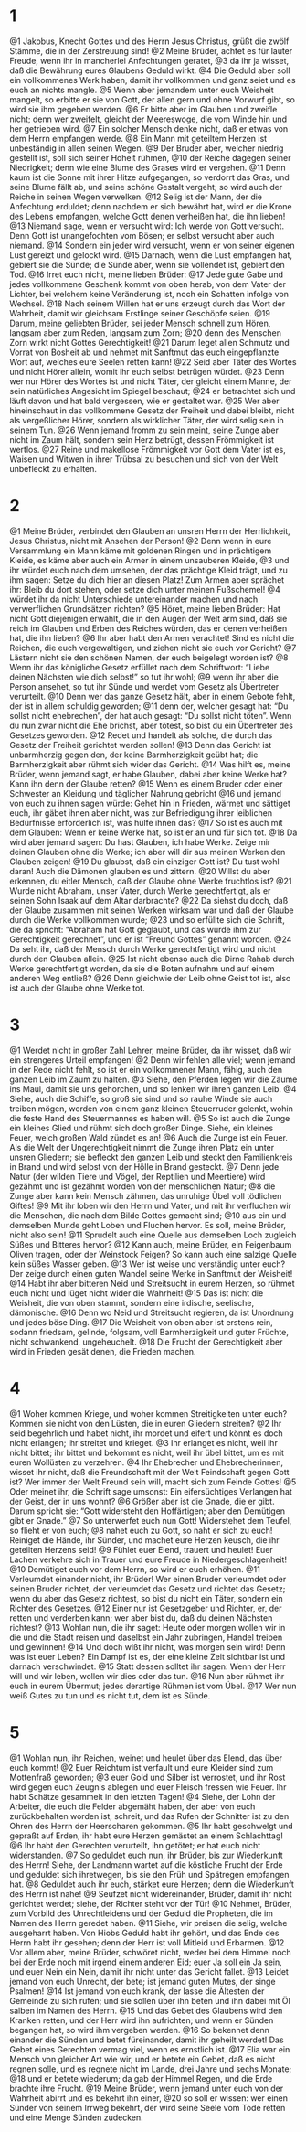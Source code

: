 # 1 
@1 Jakobus, Knecht Gottes und des Herrn Jesus Christus, grüßt die zwölf Stämme, die in der Zerstreuung sind! 
@2 Meine Brüder, achtet es für lauter Freude, wenn ihr in mancherlei Anfechtungen geratet, 
@3 da ihr ja wisset, daß die Bewährung eures Glaubens Geduld wirkt. 
@4 Die Geduld aber soll ein vollkommenes Werk haben, damit ihr vollkommen und ganz seiet und es euch an nichts mangle. 
@5 Wenn aber jemandem unter euch Weisheit mangelt, so erbitte er sie von Gott, der allen gern und ohne Vorwurf gibt, so wird sie ihm gegeben werden. 
@6 Er bitte aber im Glauben und zweifle nicht; denn wer zweifelt, gleicht der Meereswoge, die vom Winde hin und her getrieben wird. 
@7 Ein solcher Mensch denke nicht, daß er etwas von dem Herrn empfangen werde. 
@8 Ein Mann mit geteiltem Herzen ist unbeständig in allen seinen Wegen. 
@9 Der Bruder aber, welcher niedrig gestellt ist, soll sich seiner Hoheit rühmen, 
@10 der Reiche dagegen seiner Niedrigkeit; denn wie eine Blume des Grases wird er vergehen. 
@11 Denn kaum ist die Sonne mit ihrer Hitze aufgegangen, so verdorrt das Gras, und seine Blume fällt ab, und seine schöne Gestalt vergeht; so wird auch der Reiche in seinen Wegen verwelken. 
@12 Selig ist der Mann, der die Anfechtung erduldet; denn nachdem er sich bewährt hat, wird er die Krone des Lebens empfangen, welche Gott denen verheißen hat, die ihn lieben! 
@13 Niemand sage, wenn er versucht wird: Ich werde von Gott versucht. Denn Gott ist unangefochten vom Bösen; er selbst versucht aber auch niemand. 
@14 Sondern ein jeder wird versucht, wenn er von seiner eigenen Lust gereizt und gelockt wird. 
@15 Darnach, wenn die Lust empfangen hat, gebiert sie die Sünde; die Sünde aber, wenn sie vollendet ist, gebiert den Tod. 
@16 Irret euch nicht, meine lieben Brüder: 
@17 Jede gute Gabe und jedes vollkommene Geschenk kommt von oben herab, von dem Vater der Lichter, bei welchem keine Veränderung ist, noch ein Schatten infolge von Wechsel. 
@18 Nach seinem Willen hat er uns erzeugt durch das Wort der Wahrheit, damit wir gleichsam Erstlinge seiner Geschöpfe seien. 
@19 Darum, meine geliebten Brüder, sei jeder Mensch schnell zum Hören, langsam aber zum Reden, langsam zum Zorn; 
@20 denn des Menschen Zorn wirkt nicht Gottes Gerechtigkeit! 
@21 Darum leget allen Schmutz und Vorrat von Bosheit ab und nehmet mit Sanftmut das euch eingepflanzte Wort auf, welches eure Seelen retten kann! 
@22 Seid aber Täter des Wortes und nicht Hörer allein, womit ihr euch selbst betrügen würdet. 
@23 Denn wer nur Hörer des Wortes ist und nicht Täter, der gleicht einem Manne, der sein natürliches Angesicht im Spiegel beschaut; 
@24 er betrachtet sich und läuft davon und hat bald vergessen, wie er gestaltet war. 
@25 Wer aber hineinschaut in das vollkommene Gesetz der Freiheit und dabei bleibt, nicht als vergeßlicher Hörer, sondern als wirklicher Täter, der wird selig sein in seinem Tun. 
@26 Wenn jemand fromm zu sein meint, seine Zunge aber nicht im Zaum hält, sondern sein Herz betrügt, dessen Frömmigkeit ist wertlos. 
@27 Reine und makellose Frömmigkeit vor Gott dem Vater ist es, Waisen und Witwen in ihrer Trübsal zu besuchen und sich von der Welt unbefleckt zu erhalten. 

# 2 
@1 Meine Brüder, verbindet den Glauben an unsren Herrn der Herrlichkeit, Jesus Christus, nicht mit Ansehen der Person! 
@2 Denn wenn in eure Versammlung ein Mann käme mit goldenen Ringen und in prächtigem Kleide, es käme aber auch ein Armer in einem unsauberen Kleide, 
@3 und ihr würdet euch nach dem umsehen, der das prächtige Kleid trägt, und zu ihm sagen: Setze du dich hier an diesen Platz! Zum Armen aber sprächet ihr: Bleib du dort stehen, oder setze dich unter meinen Fußschemel! 
@4 würdet ihr da nicht Unterschiede untereinander machen und nach verwerflichen Grundsätzen richten? 
@5 Höret, meine lieben Brüder: Hat nicht Gott diejenigen erwählt, die in den Augen der Welt arm sind, daß sie reich im Glauben und Erben des Reiches würden, das er denen verheißen hat, die ihn lieben? 
@6 Ihr aber habt den Armen verachtet! Sind es nicht die Reichen, die euch vergewaltigen, und ziehen nicht sie euch vor Gericht? 
@7 Lästern nicht sie den schönen Namen, der euch beigelegt worden ist? 
@8 Wenn ihr das königliche Gesetz erfüllet nach dem Schriftwort: “Liebe deinen Nächsten wie dich selbst!” so tut ihr wohl; 
@9 wenn ihr aber die Person ansehet, so tut ihr Sünde und werdet vom Gesetz als Übertreter verurteilt. 
@10 Denn wer das ganze Gesetz hält, aber in einem Gebote fehlt, der ist in allem schuldig geworden; 
@11 denn der, welcher gesagt hat: “Du sollst nicht ehebrechen”, der hat auch gesagt: “Du sollst nicht töten”. Wenn du nun zwar nicht die Ehe brichst, aber tötest, so bist du ein Übertreter des Gesetzes geworden. 
@12 Redet und handelt als solche, die durch das Gesetz der Freiheit gerichtet werden sollen! 
@13 Denn das Gericht ist unbarmherzig gegen den, der keine Barmherzigkeit geübt hat; die Barmherzigkeit aber rühmt sich wider das Gericht. 
@14 Was hilft es, meine Brüder, wenn jemand sagt, er habe Glauben, dabei aber keine Werke hat? Kann ihn denn der Glaube retten? 
@15 Wenn es einem Bruder oder einer Schwester an Kleidung und täglicher Nahrung gebricht 
@16 und jemand von euch zu ihnen sagen würde: Gehet hin in Frieden, wärmet und sättiget euch, ihr gäbet ihnen aber nicht, was zur Befriedigung ihrer leiblichen Bedürfnisse erforderlich ist, was hülfe ihnen das? 
@17 So ist es auch mit dem Glauben: Wenn er keine Werke hat, so ist er an und für sich tot. 
@18 Da wird aber jemand sagen: Du hast Glauben, ich habe Werke. Zeige mir deinen Glauben ohne die Werke; ich aber will dir aus meinen Werken den Glauben zeigen! 
@19 Du glaubst, daß ein einziger Gott ist? Du tust wohl daran! Auch die Dämonen glauben es und zittern. 
@20 Willst du aber erkennen, du eitler Mensch, daß der Glaube ohne Werke fruchtlos ist? 
@21 Wurde nicht Abraham, unser Vater, durch Werke gerechtfertigt, als er seinen Sohn Isaak auf dem Altar darbrachte? 
@22 Da siehst du doch, daß der Glaube zusammen mit seinen Werken wirksam war und daß der Glaube durch die Werke vollkommen wurde; 
@23 und so erfüllte sich die Schrift, die da spricht: “Abraham hat Gott geglaubt, und das wurde ihm zur Gerechtigkeit gerechnet”, und er ist “Freund Gottes” genannt worden. 
@24 Da seht ihr, daß der Mensch durch Werke gerechtfertigt wird und nicht durch den Glauben allein. 
@25 Ist nicht ebenso auch die Dirne Rahab durch Werke gerechtfertigt worden, da sie die Boten aufnahm und auf einem anderen Weg entließ? 
@26 Denn gleichwie der Leib ohne Geist tot ist, also ist auch der Glaube ohne Werke tot. 

# 3 
@1 Werdet nicht in großer Zahl Lehrer, meine Brüder, da ihr wisset, daß wir ein strengeres Urteil empfangen! 
@2 Denn wir fehlen alle viel; wenn jemand in der Rede nicht fehlt, so ist er ein vollkommener Mann, fähig, auch den ganzen Leib im Zaum zu halten. 
@3 Siehe, den Pferden legen wir die Zäume ins Maul, damit sie uns gehorchen, und so lenken wir ihren ganzen Leib. 
@4 Siehe, auch die Schiffe, so groß sie sind und so rauhe Winde sie auch treiben mögen, werden von einem ganz kleinen Steuerruder gelenkt, wohin die feste Hand des Steuermannes es haben will. 
@5 So ist auch die Zunge ein kleines Glied und rühmt sich doch großer Dinge. Siehe, ein kleines Feuer, welch großen Wald zündet es an! 
@6 Auch die Zunge ist ein Feuer. Als die Welt der Ungerechtigkeit nimmt die Zunge ihren Platz ein unter unsren Gliedern; sie befleckt den ganzen Leib und steckt den Familienkreis in Brand und wird selbst von der Hölle in Brand gesteckt. 
@7 Denn jede Natur (der wilden Tiere und Vögel, der Reptilien und Meertiere) wird gezähmt und ist gezähmt worden von der menschlichen Natur; 
@8 die Zunge aber kann kein Mensch zähmen, das unruhige Übel voll tödlichen Giftes! 
@9 Mit ihr loben wir den Herrn und Vater, und mit ihr verfluchen wir die Menschen, die nach dem Bilde Gottes gemacht sind; 
@10 aus ein und demselben Munde geht Loben und Fluchen hervor. Es soll, meine Brüder, nicht also sein! 
@11 Sprudelt auch eine Quelle aus demselben Loch zugleich Süßes und Bitteres hervor? 
@12 Kann auch, meine Brüder, ein Feigenbaum Oliven tragen, oder der Weinstock Feigen? So kann auch eine salzige Quelle kein süßes Wasser geben. 
@13 Wer ist weise und verständig unter euch? Der zeige durch einen guten Wandel seine Werke in Sanftmut der Weisheit! 
@14 Habt ihr aber bitteren Neid und Streitsucht in eurem Herzen, so rühmet euch nicht und lüget nicht wider die Wahrheit! 
@15 Das ist nicht die Weisheit, die von oben stammt, sondern eine irdische, seelische, dämonische. 
@16 Denn wo Neid und Streitsucht regieren, da ist Unordnung und jedes böse Ding. 
@17 Die Weisheit von oben aber ist erstens rein, sodann friedsam, gelinde, folgsam, voll Barmherzigkeit und guter Früchte, nicht schwankend, ungeheuchelt. 
@18 Die Frucht der Gerechtigkeit aber wird in Frieden gesät denen, die Frieden machen. 

# 4 
@1 Woher kommen Kriege, und woher kommen Streitigkeiten unter euch? Kommen sie nicht von den Lüsten, die in euren Gliedern streiten? 
@2 Ihr seid begehrlich und habet nicht, ihr mordet und eifert und könnt es doch nicht erlangen; ihr streitet und krieget. 
@3 Ihr erlanget es nicht, weil ihr nicht bittet; ihr bittet und bekommt es nicht, weil ihr übel bittet, um es mit euren Wollüsten zu verzehren. 
@4 Ihr Ehebrecher und Ehebrecherinnen, wisset ihr nicht, daß die Freundschaft mit der Welt Feindschaft gegen Gott ist? Wer immer der Welt Freund sein will, macht sich zum Feinde Gottes! 
@5 Oder meinet ihr, die Schrift sage umsonst: Ein eifersüchtiges Verlangen hat der Geist, der in uns wohnt? 
@6 Größer aber ist die Gnade, die er gibt. Darum spricht sie: “Gott widersteht den Hoffärtigen; aber den Demütigen gibt er Gnade.” 
@7 So unterwerfet euch nun Gott! Widerstehet dem Teufel, so flieht er von euch; 
@8 nahet euch zu Gott, so naht er sich zu euch! Reiniget die Hände, ihr Sünder, und machet eure Herzen keusch, die ihr geteilten Herzens seid! 
@9 Fühlet euer Elend, trauert und heulet! Euer Lachen verkehre sich in Trauer und eure Freude in Niedergeschlagenheit! 
@10 Demütiget euch vor dem Herrn, so wird er euch erhöhen. 
@11 Verleumdet einander nicht, ihr Brüder! Wer einen Bruder verleumdet oder seinen Bruder richtet, der verleumdet das Gesetz und richtet das Gesetz; wenn du aber das Gesetz richtest, so bist du nicht ein Täter, sondern ein Richter des Gesetzes. 
@12 Einer nur ist Gesetzgeber und Richter, er, der retten und verderben kann; wer aber bist du, daß du deinen Nächsten richtest? 
@13 Wohlan nun, die ihr saget: Heute oder morgen wollen wir in die und die Stadt reisen und daselbst ein Jahr zubringen, Handel treiben und gewinnen! 
@14 Und doch wißt ihr nicht, was morgen sein wird! Denn was ist euer Leben? Ein Dampf ist es, der eine kleine Zeit sichtbar ist und darnach verschwindet. 
@15 Statt dessen solltet ihr sagen: Wenn der Herr will und wir leben, wollen wir dies oder das tun. 
@16 Nun aber rühmet ihr euch in eurem Übermut; jedes derartige Rühmen ist vom Übel. 
@17 Wer nun weiß Gutes zu tun und es nicht tut, dem ist es Sünde. 

# 5 
@1 Wohlan nun, ihr Reichen, weinet und heulet über das Elend, das über euch kommt! 
@2 Euer Reichtum ist verfault und eure Kleider sind zum Mottenfraß geworden; 
@3 euer Gold und Silber ist verrostet, und ihr Rost wird gegen euch Zeugnis ablegen und euer Fleisch fressen wie Feuer. Ihr habt Schätze gesammelt in den letzten Tagen! 
@4 Siehe, der Lohn der Arbeiter, die euch die Felder abgemäht haben, der aber von euch zurückbehalten worden ist, schreit, und das Rufen der Schnitter ist zu den Ohren des Herrn der Heerscharen gekommen. 
@5 Ihr habt geschwelgt und gepraßt auf Erden, ihr habt eure Herzen gemästet an einem Schlachttag! 
@6 Ihr habt den Gerechten verurteilt, ihn getötet; er hat euch nicht widerstanden. 
@7 So geduldet euch nun, ihr Brüder, bis zur Wiederkunft des Herrn! Siehe, der Landmann wartet auf die köstliche Frucht der Erde und geduldet sich ihretwegen, bis sie den Früh und Spätregen empfangen hat. 
@8 Geduldet auch ihr euch, stärket eure Herzen; denn die Wiederkunft des Herrn ist nahe! 
@9 Seufzet nicht widereinander, Brüder, damit ihr nicht gerichtet werdet; siehe, der Richter steht vor der Tür! 
@10 Nehmet, Brüder, zum Vorbild des Unrechtleidens und der Geduld die Propheten, die im Namen des Herrn geredet haben. 
@11 Siehe, wir preisen die selig, welche ausgeharrt haben. Von Hiobs Geduld habt ihr gehört, und das Ende des Herrn habt ihr gesehen; denn der Herr ist voll Mitleid und Erbarmen. 
@12 Vor allem aber, meine Brüder, schwöret nicht, weder bei dem Himmel noch bei der Erde noch mit irgend einem anderen Eid; euer Ja soll ein Ja sein, und euer Nein ein Nein, damit ihr nicht unter das Gericht fallet. 
@13 Leidet jemand von euch Unrecht, der bete; ist jemand guten Mutes, der singe Psalmen! 
@14 Ist jemand von euch krank, der lasse die Ältesten der Gemeinde zu sich rufen; und sie sollen über ihn beten und ihn dabei mit Öl salben im Namen des Herrn. 
@15 Und das Gebet des Glaubens wird den Kranken retten, und der Herr wird ihn aufrichten; und wenn er Sünden begangen hat, so wird ihm vergeben werden. 
@16 So bekennet denn einander die Sünden und betet füreinander, damit ihr geheilt werdet! Das Gebet eines Gerechten vermag viel, wenn es ernstlich ist. 
@17 Elia war ein Mensch von gleicher Art wie wir, und er betete ein Gebet, daß es nicht regnen solle, und es regnete nicht im Lande, drei Jahre und sechs Monate; 
@18 und er betete wiederum; da gab der Himmel Regen, und die Erde brachte ihre Frucht. 
@19 Meine Brüder, wenn jemand unter euch von der Wahrheit abirrt und es bekehrt ihn einer, 
@20 so soll er wissen: wer einen Sünder von seinem Irrweg bekehrt, der wird seine Seele vom Tode retten und eine Menge Sünden zudecken. 